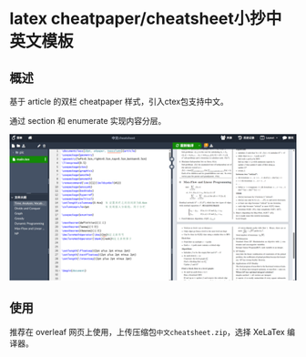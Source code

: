 # latex cheatpaper/cheatsheet小抄中英文模板



## 概述

基于 article 的双栏 cheatpaper 样式，引入ctex包支持中文。

通过 section 和 enumerate 实现内容分层。

![image-20230616164316373](./assets/image-20230616164316373.png)



## 使用

推荐在 overleaf 网页上使用，上传压缩包`中文cheatsheet.zip`，选择 XeLaTex 编译器。